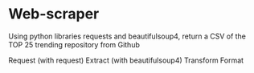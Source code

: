# Web-scraper
Using python libraries requests and beautifulsoup4, return a CSV of the TOP 25 trending repository from Github

Request (with request)
Extract (with beautifulsoup4)
Transform
Format
